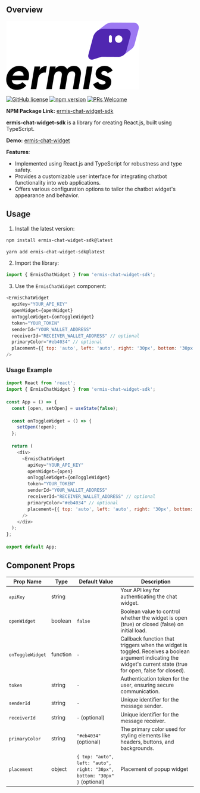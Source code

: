 ## Overview

![Chatbot Demo](./logo.svg)

[![GitHub license](https://img.shields.io/badge/license-MIT-blue.svg)]()
[![npm version](https://img.shields.io/badge/npm-v1.0.5-green)](https://www.npmjs.com/package/chatbot-widget-ui)
[![PRs Welcome](https://img.shields.io/badge/PRs-welcome-brightgreen.svg)]()

**NPM Package Link:**
[ermis-chat-widget-sdk](https://www.npmjs.com/package/ermis-chat-widget-sdk)

**ermis-chat-widget-sdk** is a library for creating React.js, built using
TypeScript.

**Demo:** [ermis-chat-widget](https://widget-demo.ermis.network)

**Features**:

- Implemented using React.js and TypeScript for robustness and type safety.
- Provides a customizable user interface for integrating chatbot functionality
  into web applications.
- Offers various configuration options to tailor the chatbot widget's appearance
  and behavior.

## Usage

1. Install the latest version:

```bash
npm install ermis-chat-widget-sdk@latest
```

```bash
yarn add ermis-chat-widget-sdk@latest
```

2. Import the library:

```javascript
import { ErmisChatWidget } from 'ermis-chat-widget-sdk';
```

3. Use the `ErmisChatWidget` component:

```javascript
<ErmisChatWidget
  apiKey="YOUR_API_KEY"
  openWidget={openWidget}
  onToggleWidget={onToggleWidget}
  token="YOUR_TOKEN"
  senderId="YOUR_WALLET_ADDRESS"
  receiverId="RECEIVER_WALLET_ADDRESS" // optional
  primaryColor="#eb4034" // optional
  placement={{ top: 'auto', left: 'auto', right: '30px', bottom: '30px' }} // optional
/>
```

### Usage Example

```javascript
import React from 'react';
import { ErmisChatWidget } from 'ermis-chat-widget-sdk';

const App = () => {
  const [open, setOpen] = useState(false);

  const onToggleWidget = () => {
    setOpen(!open);
  };

  return (
    <div>
      <ErmisChatWidget
        apiKey="YOUR_API_KEY"
        openWidget={open}
        onToggleWidget={onToggleWidget}
        token="YOUR_TOKEN"
        senderId="YOUR_WALLET_ADDRESS"
        receiverId="RECEIVER_WALLET_ADDRESS" // optional
        primaryColor="#eb4034" // optional
        placement={{ top: 'auto', left: 'auto', right: '30px', bottom: '30px' }} // optional
      />
    </div>
  );
};

export default App;
```

## Component Props

| Prop Name        | Type     | Default Value                                                             | Description                                                                                                                                                      |
| ---------------- | -------- | ------------------------------------------------------------------------- | ---------------------------------------------------------------------------------------------------------------------------------------------------------------- |
| `apiKey`         | string   |                                                                           | Your API key for authenticating the chat widget.                                                                                                                 |
| `openWidget`     | boolean  | `false`                                                                   | Boolean value to control whether the widget is open (true) or closed (false) on initial load.                                                                    |
| `onToggleWidget` | function | `-`                                                                       | Callback function that triggers when the widget is toggled. Receives a boolean argument indicating the widget's current state (true for open, false for closed). |
| `token`          | string   | `-`                                                                       | Authentication token for the user, ensuring secure communication.                                                                                                |
| `senderId`       | string   | `-`                                                                       | Unique identifier for the message sender.                                                                                                                        |
| `receiverId`     | string   | `-` (optional)                                                            | Unique identifier for the message receiver.                                                                                                                      |
| `primaryColor`   | string   | `"#eb4034"` (optional)                                                    | The primary color used for styling elements like headers, buttons, and backgrounds.                                                                              |
| `placement`      | object   | `{ top: "auto", left: "auto", right: "30px", bottom: "30px" }` (optional) | Placement of popup widget                                                                                                                                        |
